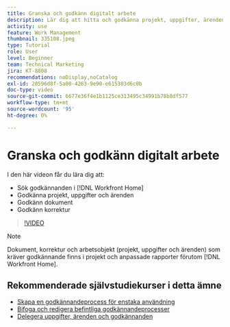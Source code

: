 ```yaml
---
title: Granska och godkänn digitalt arbete
description: Lär dig att hitta och godkänna projekt, uppgifter, ärenden, dokument och korrektur i [!DNL Workfront Home].
activity: use
feature: Work Management
thumbnail: 335108.jpeg
type: Tutorial
role: User
level: Beginner
team: Technical Marketing
jira: KT-8808
recommendations: noDisplay,noCatalog
exl-id: 20596d8f-5a00-4263-9e90-e615303d6c0b
doc-type: video
source-git-commit: 6677e36f4e1b1125ce313495c34991b78b8df577
workflow-type: tm+mt
source-wordcount: '95'
ht-degree: 0%

---
```


# Granska och godkänn digitalt arbete

I den här videon får du lära dig att:

* Sök godkännanden i [!DNL Workfront Home]
* Godkänna projekt, uppgifter och ärenden
* Godkänn dokument
* Godkänn korrektur

>[!VIDEO](https://video.tv.adobe.com/v/335108/?quality=12&learn=on)


>[!NOTE]
>
>Dokument, korrektur och arbetsobjekt (projekt, uppgifter och ärenden) som kräver godkännande finns i projekt och anpassade rapporter förutom [!DNL Workfront Home].

## Rekommenderade självstudiekurser i detta ämne

* [Skapa en godkännandeprocess för enstaka användning](/help/manage-work/approval-processes-and-milestone-paths/create-a-single-use-approval-process.md)
* [Bifoga och redigera befintliga godkännandeprocesser](/help/manage-work/approval-processes-and-milestone-paths/attach-and-edit-existing-approval-processes.md)
* [Delegera uppgifter, ärenden och godkännanden](/help/manage-work/approval-processes-and-milestone-paths/delegate-approvals.md)


<!---
learn more URLS
Approving work
Home area for Reviewers
Guides
Home overview for Reviewers
Issue page overview
--->
